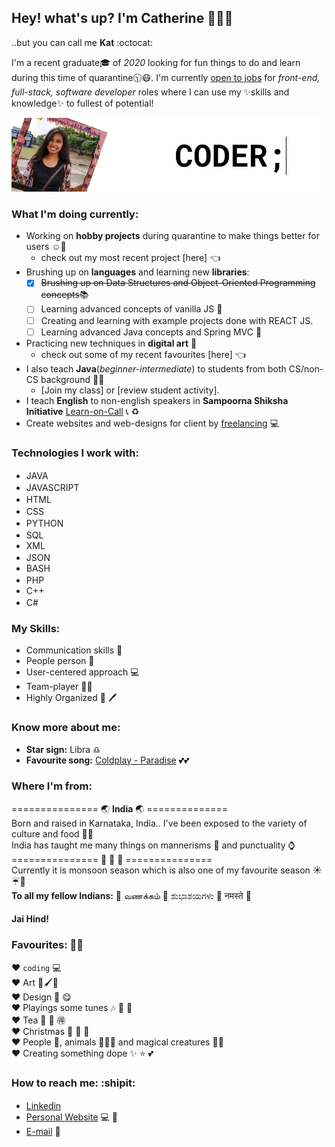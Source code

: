 <!--
- 🔭 I’m currently working on 
- 🌱 I’m currently learning ...
- 👯 I’m looking to collaborate on ...
- 🤔 I’m looking for help with ...
- 💬 Ask me about...
- 😄 Pronouns: She/Her
- ⚡ Fun fact: ...-->
## Hey! what's up? I'm Catherine 👋:ok_woman:
..but you can call me **Kat** :octocat: </br>

I'm a recent graduate:mortar_board: of _2020_ looking for fun things to do and learn during this time of quarantine:clock1030::mask:. I'm currently [open to jobs](https://www.linkedin.com/in/catherine-winslet) for _front-end, full-stack, software developer_ roles where I can use my :sparkles:skills and knowledge:sparkles: to fullest of potential!

<!--put image/animation/my OC-->
![image](https://github.com/catherinewinslet/catherinewinslet/blob/master/images/Frame_1.png)

### What I'm doing currently:
* Working on **hobby projects** during quarantine to make things better for users :relaxed::revolving_hearts:
  * check out my most recent project [here] :point_left:
* Brushing up on **languages** and learning new **libraries**:
  - [x] <del>Brushing up on Data Structures and Object-Oriented Programming concepts</del>:books:
  - [ ] Learning advanced concepts of vanilla JS :icecream:
  - [ ] Creating and learning with example projects done with REACT JS.
  - [ ] Learning advanced Java concepts and Spring MVC :book:
* Practicing new techniques in **digital art** :art:
  * check out some of my recent favourites [here] :point_left:
* I also teach **Java**(_beginner-intermediate_) to students from both CS/non-CS background :two_women_holding_hands::two_men_holding_hands:
  * [Join my class] or [review student activity].
* I teach **English** to non-english speakers in **Sampoorna Shiksha Initiative** [Learn-on-Call](google.com) :telephone_receiver: :recycle:
* Create websites and web-designs for client by [freelancing](google.com) :computer:

### Technologies I work with:
* JAVA <img height="16" width="16" src="https://cdn.jsdelivr.net/npm/simple-icons@v3/icons/java.svg" />
&nbsp;&nbsp;&nbsp;&nbsp;&nbsp;&nbsp;&nbsp;&nbsp;&nbsp;&nbsp;&nbsp;&nbsp;&nbsp;&nbsp;&nbsp;&nbsp;&nbsp;&nbsp;
* JAVASCRIPT <img height="16" width="16" src="https://cdn.jsdelivr.net/npm/simple-icons@v3/icons/javascript.svg" /></br>
* HTML <img height="16" width="16" src="https://cdn.jsdelivr.net/npm/simple-icons@v3/icons/html5.svg" />
&nbsp;&nbsp;&nbsp;&nbsp;&nbsp;&nbsp;&nbsp;&nbsp;&nbsp;&nbsp;&nbsp;&nbsp;&nbsp;&nbsp;&nbsp;&nbsp;
* CSS <img height="16" width="16" src="https://cdn.jsdelivr.net/npm/simple-icons@v3/icons/css3.svg" /></br>
* PYTHON <img height="16" width="16" src="https://cdn.jsdelivr.net/npm/simple-icons@v3/icons/python.svg" />
&nbsp;&nbsp;&nbsp;&nbsp;&nbsp;&nbsp;&nbsp;&nbsp;&nbsp;&nbsp;&nbsp;
* SQL <img height="16" width="16" src="https://cdn.jsdelivr.net/npm/simple-icons@v3/icons/mysql.svg" /></br>
* XML &nbsp;&nbsp;&nbsp;&nbsp;&nbsp;&nbsp;&nbsp;&nbsp;&nbsp;&nbsp;&nbsp;&nbsp;&nbsp;&nbsp;&nbsp;&nbsp;&nbsp;&nbsp;&nbsp;&nbsp;&nbsp;&nbsp;&nbsp;
* JSON <img height="16" width="16" src="https://cdn.jsdelivr.net/npm/simple-icons@v3/icons/json.svg" /></br>
* BASH &nbsp;&nbsp;&nbsp;&nbsp;&nbsp;&nbsp;&nbsp;&nbsp;&nbsp;&nbsp;&nbsp;&nbsp;&nbsp;&nbsp;&nbsp;&nbsp;&nbsp;&nbsp;&nbsp;&nbsp;&nbsp;
* PHP <img height="16" width="16" src="https://cdn.jsdelivr.net/npm/simple-icons@v3/icons/php.svg" /></br>
* C++ &nbsp;&nbsp;&nbsp;&nbsp;&nbsp;&nbsp;&nbsp;&nbsp;&nbsp;&nbsp;&nbsp;&nbsp;&nbsp;&nbsp;&nbsp;&nbsp;&nbsp;&nbsp;&nbsp;&nbsp;&nbsp;&nbsp;&nbsp;
* C# <img height="16" width="16" src="https://cdn.jsdelivr.net/npm/simple-icons@v3/icons/csharp.svg" /></br>
<!--
![Java](/images/Java.png)
![HTML](/images/Java-1.png)
![JS](/images/Java-2.png)
![CSS](/images/Java-3.png)
![C++](/images/Java-4.png)
![Python](/images/Java-5.png)
![PHP](/images/Java-6.png)
![SQL](/images/Java-7.png)
![XML](/images/Java-8.png)
![C#](/images/Java-9.png)
![JSON](/images/Java-10.png)
![Bash](/images/Java-11.png)-->


### My Skills:
* Communication skills :speech_balloon:
* People person :couple:
* User-centered approach :computer:
* Team-player :ok_woman:
* Highly Organized :pencil: :pen:

### Know more about me: 
* **Star sign:** Libra :libra:
* **Favourite song:** [Coldplay - Paradise](https://www.youtube.com/watch?v=1G4isv_Fylg) :two_hearts::two_hearts:

### Where I'm from:
=============== :earth_asia: **India** :earth_asia: ==============</br>
Born and raised in Karnataka, India.. I've been exposed to the variety of culture and food :gem::gem:</br>
India has taught me many things on mannerisms :blossom: and punctuality :watch:</br>
=============== :see_no_evil: :hear_no_evil: :speak_no_evil: ===============</br>
Currently it is monsoon season which is also one of my favourite season :sunny::umbrella::leaves:</br>
**To all my fellow Indians:** :pray: வணக்கம் :pray: ಶುಭಾಶಯಗಳು :pray: नमस्ते :pray:</br>
#### Jai Hind!

### Favourites: :100::100:
:hearts: ```coding``` :computer: </br>
:hearts:  Art :art::paintbrush::triangular_ruler:</br>
:hearts:  Design :crystal_ball: :yum:</br>
:hearts:  Playings some tunes :notes: :musical_score: :guitar:</br>
:hearts:  Tea :tea: :bamboo: :ideograph_advantage:</br>
:hearts:  Christmas :christmas_tree: :santa: :gift:</br>
:hearts:  People :couple:, animals :paw_prints::dog::cat: and magical creatures :dragon::dizzy:</br>
:hearts:  Creating something dope :sparkles: :star: :two_hearts:</br>

### How to reach me: :shipit:
* [Linkedin](https://www.linkedin.com/in/catherine-winslet)  <img height="16" width="16" src="https://cdn.jsdelivr.net/npm/simple-icons@v3/icons/linkedin.svg" />
* [Personal Website](google.com) :computer: :gem:
* [E-mail](catherinewinsletj@gmail.com) :speech_balloon:
